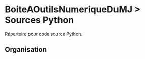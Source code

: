 # BoiteAOutilsNumeriqueDuMJ > Sources Python

Répertoire pour code source Python. 

## Organisation 
